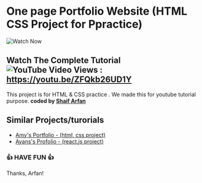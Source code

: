 # One page Portfolio Website (HTML CSS Project for Ppractice)
![Watch Now](./img/Design.jpg)
## Watch The Complete Tutorial ![YouTube Video Views](https://img.shields.io/youtube/views/ZFQkb26UD1Y?style=social) : https://youtu.be/ZFQkb26UD1Y   


This project is for HTML &amp; CSS practice . We made this for youtube tutorial purpose.
<b>coded by [Shaif Arfan](https://github.com/shaifarfan)</b>


## Similar Projects/turorials

 - [Amy's Portfolio - (html, css project)](https://github.com/ShaifArfan/AMYs-Portfolio)
 - [Ayans's Profolio - (react.js project)](https://github.com/ShaifArfan/AYANs-portfolio)
  

### 👍 HAVE FUN 👍
Thanks, Arfan!


